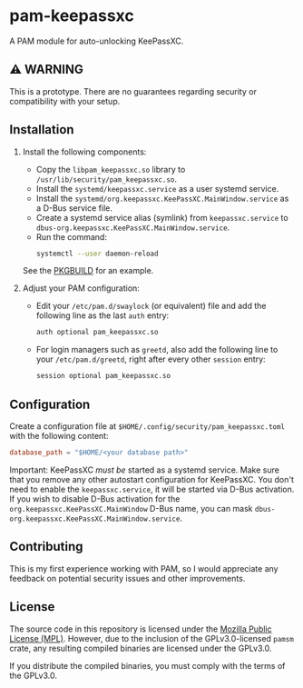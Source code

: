 # pam-keepassxc
A PAM module for auto-unlocking KeePassXC.

## ⚠️ WARNING
This is a prototype. There are no guarantees regarding security or compatibility with your setup.

## Installation

1. Install the following components:
   - Copy the `libpam_keepassxc.so` library to `/usr/lib/security/pam_keepassxc.so`.
   - Install the `systemd/keepassxc.service` as a user systemd service.
   - Install the `systemd/org.keepassxc.KeePassXC.MainWindow.service` as a D-Bus service file.
   - Create a systemd service alias (symlink) from `keepassxc.service` to `dbus-org.keepassxc.KeePassXC.MainWindow.service`.
   - Run the command:
     ```bash
     systemctl --user daemon-reload
     ```

   See the [PKGBUILD](aur/PKGBUILD) for an example.

2. Adjust your PAM configuration:
   - Edit your `/etc/pam.d/swaylock` (or equivalent) file and add the following line as the last `auth` entry:
     ```bash
     auth optional pam_keepassxc.so
     ```

   - For login managers such as `greetd`, also add the following line to your `/etc/pam.d/greetd`, right after every other `session` entry:
     ```bash
     session optional pam_keepassxc.so
     ```

## Configuration

Create a configuration file at `$HOME/.config/security/pam_keepassxc.toml` with the following content:
```toml
database_path = "$HOME/<your database path>"
```

Important: KeePassXC *must be* started as a systemd service. Make sure that you remove any other autostart configuration for KeePassXC. You don't need to enable the `keepassxc.service`, it will be started via D-Bus activation. If you wish to disable D-Bus activation for the `org.keepassxc.KeePassXC.MainWindow` D-Bus name, you can mask `dbus-org.keepassxc.KeePassXC.MainWindow.service`.

## Contributing

This is my first experience working with PAM, so I would appreciate any feedback on potential security issues and other improvements.

## License

The source code in this repository is licensed under the [Mozilla Public License (MPL)](LICENSE). However, due to the inclusion of the GPLv3.0-licensed `pamsm` crate, any resulting compiled binaries are licensed under the GPLv3.0.

If you distribute the compiled binaries, you must comply with the terms of the GPLv3.0.
